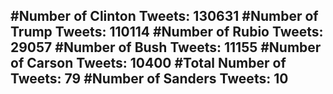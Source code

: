 #Number of Clinton Tweets: 130631
#Number of Trump Tweets: 110114
#Number of Rubio Tweets: 29057
#Number of Bush Tweets: 11155
#Number of Carson Tweets: 10400
#Total Number of Tweets: 79 
#Number of Sanders Tweets: 10
---
